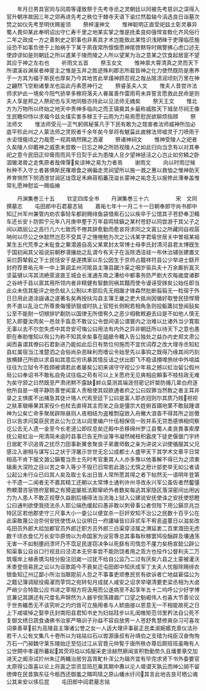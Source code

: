 <!-- { "loadSidebar": true } -->
　　年月日男具官同与冈周等谨致祭于先考寺丞之灵朝廷以同被先考慈训之深得入官升朝序故因三年之郊再进先考之秩位于棘寺天语下谕烂然盈轴今涓选良日诣墓次焚之如仪先考至明伏赐鉴领
　　祭梓潼神文
　　惟神聪明正直受祀兹土彰灵暴异蜀人畏仰某此奉明诏出守仁寿千里之地某实掌之惟是抚柔良抑强悍宣敎化齐风俗行二年之政成一方之善刺史之职事也非素具才术岂能致此某性识浅陋昧于吏理临莅施设恐不如事负徳于上贻祸于下某于夙夜常所懔懔愿神隂啓黙导时赐警拂心虑口述无使誖谬如是则朝廷之所以遣某于陵而陵之人所以望某为治之意某之饮食起居寔不望其应于神之左右也
　　祈雨文五首
　　祭玉女文
　　惟神禀大霄清真之灵而天下所谓溪谷渊泉者神寔主之惟是玉井之胜迹殊利郡志所载皆神之化力使然既防是惠养于一方其为福于斯民也厚矣乃今其地苦此旱熯神顾忍视之哉丛隂渍润顷刻万里在神之翩然飞空勑诸羣龙也监此丹素愿神行之
　　祭睿圣夫人文
　　惟夫人昔尝许法师求护此一境矣今阳气骄旱多稼将落夫人眷属善作雷雨苟未弃誓言愿救此民命是则夫人享是邦之人祭祀也与天地同极亦持此以见法师无媿矣
　　祭天王文
　　惟北方为万物所以终始之地天中贵神多临向之而王镇奠其乡最称威胜天下城垒尽祠王像生民瞻仰恃以求福今兹炎熯实害多稼王于云雨为力易焉愿慰民欲聊烦指頋
　　祭法师文
　　惟法师受元一正气躬佩秘箓凡于下民有敢为之烖害者法师威神所加必底平殄此州之人蒙法师之灵贶者千余年矣今旱将有魃菑此嵗稼法师嘘灵于刀喷雨于水讵惜俄顷之力哉愿一视其槁然赐之洒濯
　　祭诸神祠文
　　惟神受陵人之祀者久矣陵人仰戴神之威恵未尝敢一日忘之神之所防视陵人之如此归向当念有以对其奉祀之意今民田正仰膏雨而风干日烮于此为患陵人旦夕望神拯活之心岂止如穷鳞之卧涸辙渇兽之走焦原者哉俾霶矣谅神之易为力者焉
　　谢雨文
　　向以时雨愆候秋种不入守土者甚惧斯民罹艰食之祸徧走灵祠望所以施一漑之惠以救恤之惟神助天养育恻然下悯洒泄甘润区垅霑足禾麻菽稻蕃茂滋长蒙神之祐念无以报修此薄奉盖惟常礼愿神慰监一赐临飨




　　丹渊集巻三十五
　　钦定四库全书
　　丹渊集巻三十六　　　　　宋　文同　撰墓志
　　屯田郎中石君墓志铭
　　嘉祐七年十一月二十一日朝奉郎守尚书郎中知辽州军州兼管内劝农事轻车都尉赐绯鱼袋借紫石公以疾卒于公馆其子苍舒奉卫輤车还长安卜防熙宁元年八月庚申塟于万年县鸣犊鎭之某村苍舒以同尝游于其父子之间以疏丽公之高行凢六七致而不倦其辞愈勤而愈哀将求同之文寘公之所藏同自视孱呐何以尽公之休懿然岂忍不受其子之惓惓勉为次之公讳某字君瑜世居关中曽祖某祖某生五代荒季之末耻食之粟潜遁自高父某累封太常博士母李氏封清河县君太博旣生于国初闻其父祖说前朝秽凟攘劫之乱谓今有天子在汳除洒洁祓一布休治铺张建置文采烂蔚辇毂之下士民恬安于是遂携家以东公因生于京师占籍祥符县公少举进士繇开封府荐景祐元年一中上第调孟州河隂县主簿县踞汴渠之咽岁驱兵夫十万余厮折寘灭坚菑揵以泻其流絶荥波直王城会长淮通东南之漕给中都事务防严剧大农每嵗度诸郡之谷峙于县以禀其用所领内者非精健有智数则祸其囏而使令谩诬受赇矣公始任即当此众未信其能评之他负蚁入公制以术部后先无相躐才锋森然批断翦翦无一粒宿于外日日用此道涂謡诵之遂著名矣再授扶沟县主簿王畿之吏大抵尚因循好取誉民狃悍猾务不直以乱治亡所尊畏侮慢骄狠或时执上官短长侧睨若相角急则投銗筩挝登闻鼔矣公至不能耐一切根排铲劀防以国律无所借宥久之恶少相敎敕避去曰是不如他人慎无犯入即虀汝肉矣一邑敛手翕息不敢议公令尝间语公谓寰内之治难以比诸外当少寛取无事以去不尔忽失虑中其竒安可悔公曰用法有内外之异非朝廷所以待天下之意也愚职在奉助惟知以徇公为称不知其余矣事在龃龉令輙入告公独处之益办内史郑文肃公闻而喜谓其僚曰石君新进乃能如此后日有势位何施而不宜优词荐之改大理寺丞知虹县虹属宿当江淮楚泗之会俗尚杂恶昧利而嗜讼令始至先以事钩之既得乃缘其间巧刻放横肆己所欲以求县如其意后穷讯暴其情反诘之伏出即飞不稳语攅嘷旅吠中外喧誻往往为立狱令不胜頋被谪若此者屡矣公初来谒守守视公少年易之撼以虹治留公假州局公曰奉诏书不敢私自免试往临之苟有可以上关愿府无见爽相庇頼事不枝柱政无难为矣守颔之曰然既至严肃闭黙不露缺衅众莫测其端涯但密记奸桀防捕几辈白府逐他所自是一境平静防善誉闻富人责租使其奴欧逋者疻之公曰奴罪当然敎之者主耳并录之主惧匿不出捕急其徒计赂人代焉至廷下公曰是富人耶衣冠则尔其质乃贱袒视之肤革皲瘠果其家役仆也杖去直得其主而坐之自是彊宗大姓俯首蹑地栗不敢鼔踵谓神为公矣亡命多聚居辟隙昼则人夜相结为盗椎剽寇敓入舟撇大浪杳不得其所之廵儌日以告求问莫获民苦此公为立法以闾里编户什伍相保信一败并系无贷悉感惧相伺察讫公去无人遗一金至今长老道公即叹息矣迁殿中丞移绵州罗江县蜀人柔良畏事索摩抚公易虹治一用清简未逾时县事已告无所设簿书凝然械杻积蠧庑下徒吏偃倨门宇终日居甿不识追胥之扰尽力田事新黉舍聚良子弟置师敎之亲为讲说义训使循服其父兄感泣入谢相与谋写公之状于浮屠示世世无忘公成都士人盛甲天下其学术文章平日常相高不肯下服文潞公鎭蜀当贡士先时考官重其人人亦多豫以他事解不得已为之须柬辑奥大深险之目以苦之幸入等少不毁已旧常若此潞公尤慎之厯计部吏举无如公者请公起公未行众已曰其人矣及取士名出日皆人常所愿其得之者下帖然无一语明年登第十不遗一二闻者无不嘉其精工还朝以太常博士通判许州寻改永兴军公虽佐者然齾彊煦輭潜咨宻啓府寔頼之有猾盗屡抵法黥窜峤外者数矣每逃其家隐区落深密间出用凶力为人患人不敢正视孽久益剧后捕得法当流海上狱入公建说安抚使诛之安抚使怒瞪公曰通判欲使我挠法杀人耶公端色缓起曰愚非敢以刺骨事公者但陛下用公鎭京兆岂特区区若他郡吏守三尺事大小一委公以便宜杀一巨奸安知不治公之民数十百乎公在此渠敢蔑公治奈何安抚使悟从公议明日一府讙噪皆曰非贰车不宥恶盗蔓日以滋矣改屯田员外郎大祫加都官员外郎迁职方员外郎三白渠穿泾属之渭延袤二百里溉田无虑数千顷衣食亿万长安华原倚以为命国家为设官専总其事每秋稼罢鸠役酾辟及壤通荡无害一不如制壅阏溃坏乃不霑足民遂窃决争以死繇有司惰忽不厪力矣杨宣懿公辟公知渠事公自谷口行视且曰泾流本无穷率尝不能防饶者用之乖方也役作公督利夫二万筑堰岸上植表镌沟枝分股注旧嵗一过犹不给自公监乃二过有厌矣六县之土蒙被灌沃禾黍登倍易民之讼以为讴歌距今不衰矣迁屯田郎中知庆成军丁太夫人忧服除赐绯衣银鱼知辽州辽鄙小所治当陿阸前人忽之不事事吏顽惷民贫有欲诉者亡地益窘偪公为之籍记簿调赋役痬濯而莩饲之宛转旬月成就人咸安之诏求举堪清要吏梁丞相为大卤严峭少合特取公应书进之宰相方将汲用而公遂病至不起享年五十二呜呼公少好学博览兼记其譔述有尺度名声锵然为人器宇傥荡疎眉广口望之魁崛伟人也喜大节善论议于世务纎悉无不该究听之灼灼皆可立施用者与人欵曲接以恩意无一不相能故死之日上下咸嗟悼之娶李氏封南阳县君知书史为妇姑跬步以礼闺帷矩范邻里矜法自公死不复御文绣日蔬食诵佛书治家严嗃训子孙益不容自放男一人苍舒隽慧修爽杂习可喜攻词章善草前为高陵县主簿诸公誉之女一人适大理评事裴正民柔淑婉嬺克禀仪法孙若干人公有文集凡十卷所以为铭铭曰石以喾源康叔有孙靖伯之支碏为纯臣汉奋恂恂万石一门昶魏守莱东陵始迁至恺过江从官晋元仲覧于唐所秩亦尊后颇班班虽晦有人公世闗中孝谨所蕃起其荧将焰以炖服采吏涂赫然厥闻宣积勠勤势久且燔羣章交加进天之阍洊试扵州朱辽两轓治居穷嵓胥甿朴浑公为辑齐宜有毕完求贤下书外委要官太原得公亟喜以论上将寘之崇资显班厄乗其期中夀以沦人嗟谓天孰云而神公胡不留徳俾在民昔旟东征今柩西还御羞之隣鸣犊之原山蟠水纡问其言此地吉良可栖公魂公其来安以侈后昆
　　屯田郎中阎君墓志铭
